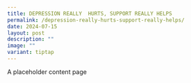 ```yaml
---
title: DEPRESSION REALLY  HURTS, SUPPORT REALLY HELPS
permalink: /depression-really-hurts-support-really-helps/
date: 2024-07-15
layout: post
description: ""
image: ""
variant: tiptap
---
```

<p>A placeholder content page</p>